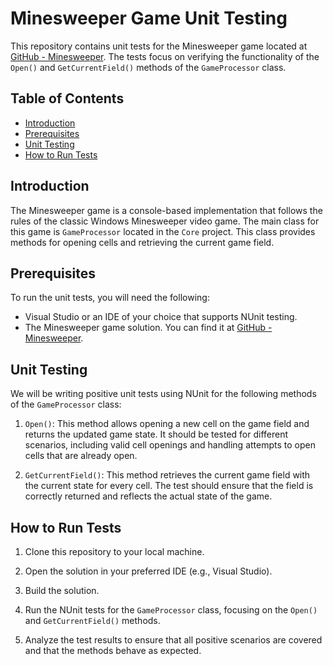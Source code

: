 # Minesweeper Game Unit Testing

This repository contains unit tests for the Minesweeper game located at [GitHub - Minesweeper](https://github.com/TiAutoBootcamp/Minesweeper). The tests focus on verifying the functionality of the `Open()` and `GetCurrentField()` methods of the `GameProcessor` class.

## Table of Contents
- [Introduction](#introduction)
- [Prerequisites](#prerequisites)
- [Unit Testing](#unit-testing)
- [How to Run Tests](#how-to-run-tests)

## Introduction

The Minesweeper game is a console-based implementation that follows the rules of the classic Windows Minesweeper video game. The main class for this game is `GameProcessor` located in the `Core` project. This class provides methods for opening cells and retrieving the current game field.

## Prerequisites

To run the unit tests, you will need the following:

- Visual Studio or an IDE of your choice that supports NUnit testing.
- The Minesweeper game solution. You can find it at [GitHub - Minesweeper](https://github.com/TiAutoBootcamp/Minesweeper).

## Unit Testing

We will be writing positive unit tests using NUnit for the following methods of the `GameProcessor` class:

1. `Open()`: This method allows opening a new cell on the game field and returns the updated game state. It should be tested for different scenarios, including valid cell openings and handling attempts to open cells that are already open.

2. `GetCurrentField()`: This method retrieves the current game field with the current state for every cell. The test should ensure that the field is correctly returned and reflects the actual state of the game.

## How to Run Tests

1. Clone this repository to your local machine.

2. Open the solution in your preferred IDE (e.g., Visual Studio).

3. Build the solution.

4. Run the NUnit tests for the `GameProcessor` class, focusing on the `Open()` and `GetCurrentField()` methods.

5. Analyze the test results to ensure that all positive scenarios are covered and that the methods behave as expected.
